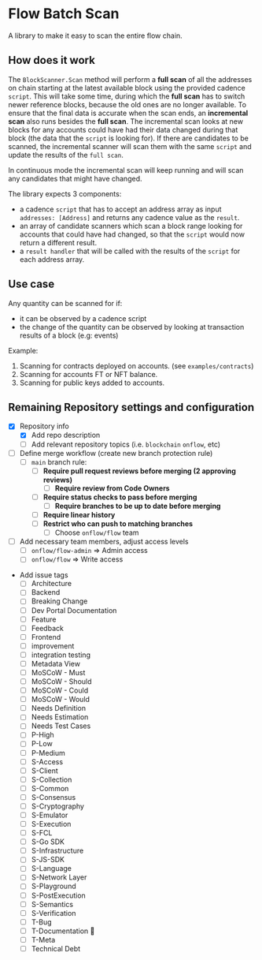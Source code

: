 # Flow Batch Scan

A library to make it easy to scan the entire flow chain.

## How does it work

The `BlockScanner.Scan` method will perform a **full scan** of all the addresses on chain starting at the latest available block using the provided cadence `script`.
This will take some time, during which the **full scan** has to switch newer reference blocks, because the old ones are no longer available.
To ensure that the final data is accurate when the scan ends, an **incremental scan** also runs besides the **full scan**.
The incremental scan looks at new blocks for any accounts could have had their data changed during that block (the data that the `script` is looking for).
If there are candidates to be scanned, the incremental scanner will scan them with the same `script` and update the results of the `full scan`.

In continuous mode the incremental scan will keep running and will scan any candidates that might have changed.

The library expects 3 components:

- a cadence `script` that has to accept an address array as input `addresses: [Address]` and returns any cadence value as the `result`.
- an array of candidate scanners which scan a block range looking for accounts that could have had changed, so that the `script` would now return a different result.
- a `result handler` that will be called with the results of the `script` for each address array.

## Use case

Any quantity can be scanned for if:
- it can be observed by a cadence script
- the change of the quantity can be observed by looking at transaction results of a block (e.g: events)

Example:
1. Scanning for contracts deployed on accounts. (see `examples/contracts`)
2. Scanning for accounts FT or NFT balance.
3. Scanning for public keys added to accounts.

## Remaining Repository settings and configuration
- [x]  Repository info
    - [x]  Add repo description
    - [ ]  Add relevant repository topics (i.e. `blockchain` `onflow`, etc)
- [ ]  Define merge workflow (create new branch protection rule)
    - [ ]  `main` branch rule:
        - [ ]  **Require pull request reviews before merging (2 approving reviews)**
            - [ ]  **Require review from Code Owners**
        - [ ]  **Require status checks to pass before merging**
            - [ ]  **Require branches to be up to date before merging**
        - [ ]  **Require linear history**
        - [ ]   **Restrict who can push to matching branches**
            - [ ]  Choose `onflow/flow` team

- [ ]  Add necessary team members, adjust access levels
    - [ ]  `onflow/flow-admin` ⇒ Admin access
    - [ ]  `onflow/flow` ⇒ Write access

- Add issue tags
    - [ ] Architecture
    - [ ] Backend
    - [ ] Breaking Change
    - [ ] Dev Portal Documentation
    - [ ] Feature
    - [ ] Feedback
    - [ ] Frontend
    - [ ] improvement
    - [ ] integration testing
    - [ ] Metadata View
    - [ ] MoSCoW - Must
    - [ ] MoSCoW - Should
    - [ ] MoSCoW - Could
    - [ ] MoSCoW - Would
    - [ ] Needs Definition
    - [ ] Needs Estimation
    - [ ] Needs Test Cases
    - [ ] P-High
    - [ ] P-Low
    - [ ] P-Medium
    - [ ] S-Access
    - [ ] S-Client
    - [ ] S-Collection
    - [ ] S-Common
    - [ ] S-Consensus
    - [ ] S-Cryptography
    - [ ] S-Emulator
    - [ ] S-Execution
    - [ ] S-FCL
    - [ ] S-Go SDK
    - [ ] S-Infrastructure
    - [ ] S-JS-SDK
    - [ ] S-Language
    - [ ] S-Network Layer
    - [ ] S-Playground
    - [ ] S-PostExecution
    - [ ] S-Semantics
    - [ ] S-Verification
    - [ ] T-Bug
    - [ ] T-Documentation 📃
    - [ ] T-Meta
    - [ ] Technical Debt